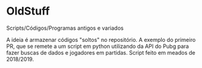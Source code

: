 # OldStuff
Scripts/Códigos/Programas antigos e variados

A ideia é armazenar códigos "soltos" no repositório. A exemplo do primeiro PR, que se remete a um script em python utilizando da API do Pubg para fazer buscas de dados e jogadores em partidas. Script feito em meados de 2018/2019.
